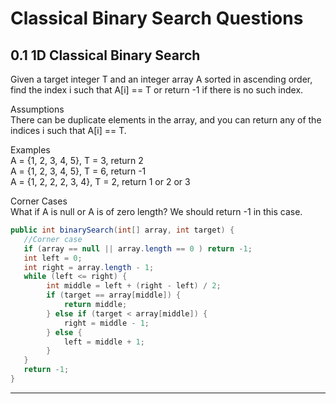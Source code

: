 # Classical Binary Search Questions
## 0.1 1D Classical Binary Search
Given a target integer T and an integer array A sorted in ascending order, find the index i such that A[i] == T or return -1 if there is no such index.

Assumptions
<br>There can be duplicate elements in the array, and you can return any of the indices i such that A[i] == T.

Examples
<br>A = {1, 2, 3, 4, 5}, T = 3, return 2
<br>A = {1, 2, 3, 4, 5}, T = 6, return -1
<br>A = {1, 2, 2, 2, 3, 4}, T = 2, return 1 or 2 or 3

Corner Cases
<br>What if A is null or A is of zero length? We should return -1 in this case.

```java
public int binarySearch(int[] array, int target) {
   //Corner case
   if (array == null || array.length == 0 ) return -1;
   int left = 0;
   int right = array.length - 1;
   while (left <= right) {
        int middle = left + (right - left) / 2;
        if (target == array[middle]) {
            return middle;
        } else if (target < array[middle]) {
            right = middle - 1;
        } else {
            left = middle + 1;
        }
   }
   return -1;
}
```
---
